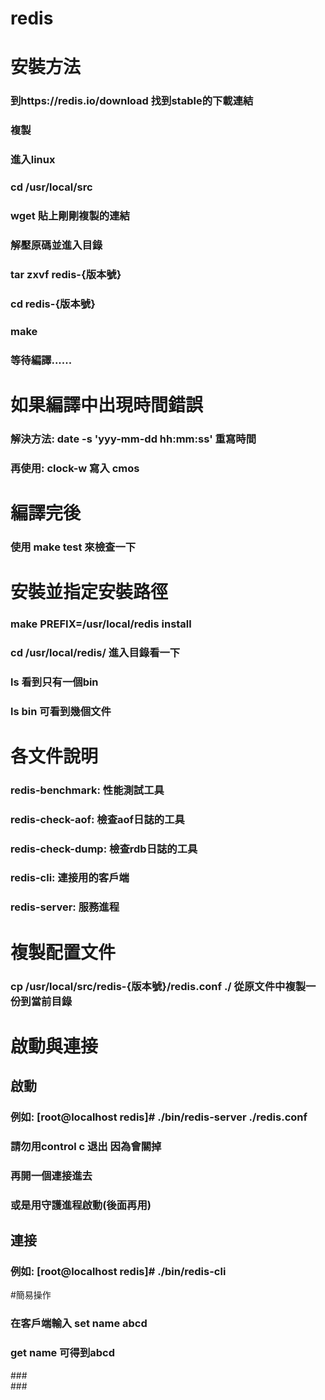 # redis<br/>
# 安裝方法<br/>
### 到https://redis.io/download 找到stable的下載連結<br/>
### 複製<br/>
### 進入linux<br/>
### cd /usr/local/src<br/>
### wget 貼上剛剛複製的連結<br/>
### 解壓原碼並進入目錄<br/>
### tar zxvf redis-{版本號}<br/>
### cd redis-{版本號}<br/>
### make<br/>
### 等待編譯......<br/>
# 如果編譯中出現時間錯誤<br/>
### 解決方法: date -s 'yyy-mm-dd hh:mm:ss' 重寫時間<br/>
### 再使用: clock-w 寫入 cmos<br/>
# 編譯完後
### 使用 make test 來檢查一下<br/>
# 安裝並指定安裝路徑
### make PREFIX=/usr/local/redis install<br/>
### cd /usr/local/redis/ 進入目錄看一下<br/>
### ls 看到只有一個bin<br/>
### ls bin 可看到幾個文件<br/>
# 各文件說明
### redis-benchmark: 性能測試工具<br/>
### redis-check-aof: 檢查aof日誌的工具<br/>
### redis-check-dump: 檢查rdb日誌的工具<br/>
### redis-cli: 連接用的客戶端 <br/>
### redis-server: 服務進程 <br/>
# 複製配置文件
### cp /usr/local/src/redis-{版本號}/redis.conf ./ 從原文件中複製一份到當前目錄<br/>
# 啟動與連接
## 啟動<br/>
### 例如: [root@localhost redis]# ./bin/redis-server ./redis.conf <br/>
### 請勿用control c 退出 因為會關掉<br/>
### 再開一個連接進去<br/>
### 或是用守護進程啟動(後面再用)<br/>
## 連接<br/>
### 例如: [root@localhost redis]# ./bin/redis-cli  <br/>
#簡易操作
### 在客戶端輸入 set name abcd<br/>
### get name 可得到abcd<br/>
###<br/>
###<br/>

